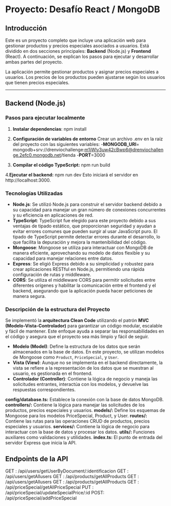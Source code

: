 # Proyecto: Desafío React / MongoDB

## Introducción

Este es un proyecto completo que incluye una aplicación web para gestionar productos y precios especiales asociados a usuarios. Está dividido en dos secciones principales: **Backend** (Node.js) y **Frontend** (React). A continuación, se explican los pasos para ejecutar y desarrollar ambas partes del proyecto.

La aplicación permite gestionar productos y asignar precios especiales a usuarios. Los precios de los productos pueden ajustarse según los usuarios que tienen precios especiales.

---

## Backend (Node.js)

### Pasos para ejecutar localmente

1. **Instalar dependencias**:
   npm install

2. **Configuración de variables de entorno**
   Crear un archivo .env en la raíz del proyecto con las siguientes variables:
   -**MONGODB_URI**= mongodb+srv://drenviochallenge:m1jWly3uw42cBwp6@drenviochallenge.2efc0.mongodb.net/tienda
   -**PORT**=3000

3. **Compilar el código TypeScript:**
   npm run build

4.**Ejecutar el backend:**
npm run dev
Esto iniciará el servidor en http://localhost:3000.

### Tecnologías Utilizadas

- **Node.js**: Se utilizó Node.js para construir el servidor backend debido a su capacidad para manejar un gran número de conexiones concurrentes y su eficiencia en aplicaciones de red.
- **TypeScript**: TypeScript fue elegido para este proyecto debido a sus ventajas de tipado estático, que proporcionan seguridad y ayudan a evitar errores comunes que pueden surgir al usar JavaScript puro. El tipado de TypeScript permite detectar errores durante el desarrollo, lo que facilita la depuración y mejora la mantenibilidad del código.
- **Mongoose**: Mongoose se utiliza para interactuar con MongoDB de manera eficiente, aprovechando su modelo de datos flexible y su capacidad para manejar relaciones entre datos.
- **Express**: Se eligió Express debido a su simplicidad y robustez para crear aplicaciones RESTful en Node.js, permitiendo una rápida configuración de rutas y middleware.
- **CORS**: Se utiliza el middleware CORS para permitir solicitudes entre diferentes orígenes y habilitar la comunicación entre el frontend y el backend, asegurando que la aplicación pueda hacer peticiones de manera segura.

### Descripción de la estructura del Proyecto

Se implementó la **arquitectura Clean Code** utilizando el patrón **MVC (Modelo-Vista-Controlador)** para garantizar un código modular, escalable y fácil de mantener. Este enfoque ayuda a separar las responsabilidades en el código y asegura que el proyecto sea más limpio y fácil de seguir.

- **Modelo (Model)**: Define la estructura de los datos que serán almacenados en la base de datos. En este proyecto, se utilizan modelos de Mongoose como `Product`, `PriceSpecial`, y `User`.
- **Vista (View)**: Aunque no se implementa en el backend directamente, la vista se refiere a la representación de los datos que se muestran al usuario, es gestionada en el frontend.
- **Controlador (Controller)**: Contiene la lógica de negocio y maneja las solicitudes entrantes, interactúa con los modelos, y devuelve las respuestas correspondientes.

**config/database.ts:** Establece la conexión con la base de datos MongoDB.
**controllers/:** Contiene la lógica para manejar las solicitudes de los productos, precios especiales y usuarios.
**models/:** Define los esquemas de Mongoose para los modelos PriceSpecial, Product, y User.
**routes/:** Contiene las rutas para las operaciones CRUD de productos, precios especiales y usuarios.
**services/:** Contiene la lógica de negocio para interactuar con la base de datos y procesar los datos.
**utils/:** Funciones auxiliares como validaciones y utilidades.
**index.ts:** El punto de entrada del servidor Express que inicia la API.

## Endpoints de la API

GET : /api/users/getUserByDocument/:identificacion
GET : /api/users/getAllusers
GET : /api/products/getAllProducts
GET : /api/users/getAllusers
GET : /api/products/getAllProducts
GET : /api/priceSpecial/getAllPriceSpecial
PUT : /api/priceSpecial/updateSpecialPrice/:id
POST: /api/priceSpecial/addPriceSpecial
